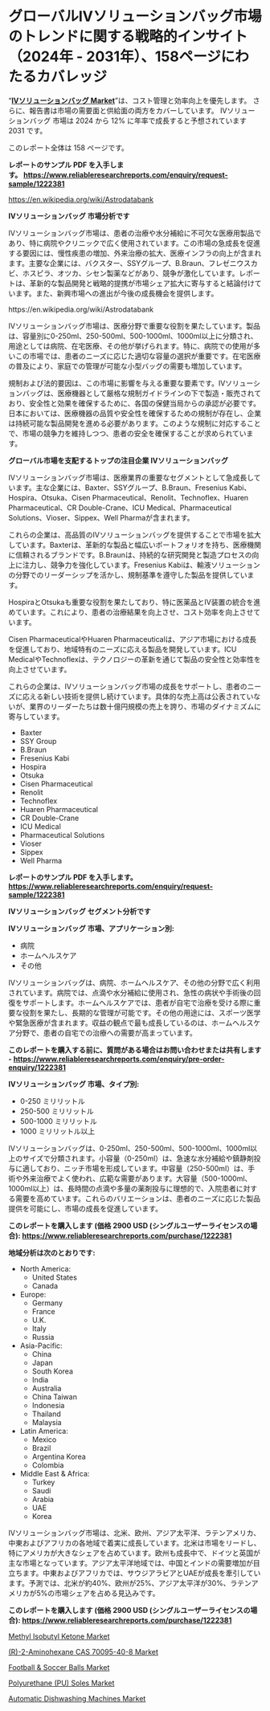 <p><h1>グローバルIVソリューションバッグ市場のトレンドに関する戦略的インサイト（2024年 - 2031年）、158ページにわたるカバレッジ</h1></p><p>&ldquo;<strong><a href="https://www.reliableresearchreports.com/iv-solution-bags-r1222381?utm_campaign=107&utm_medium=9&utm_source=Github&utm_content=ia&utm_term=28092024&utm_id=iv-solution-bags">IVソリューションバッグ Market</a></strong>&rdquo;は、コスト管理と効率向上を優先します。 さらに、報告書は市場の需要面と供給面の両方をカバーしています。 IVソリューションバッグ 市場は 2024 から 12% に年率で成長すると予想されています2031 です。</p>
<p>このレポート全体は 158 ページです。</p>
<p><strong>レポートのサンプル PDF を入手します。&nbsp;<a href="https://www.reliableresearchreports.com/enquiry/request-sample/1222381?utm_campaign=107&utm_medium=9&utm_source=Github&utm_content=ia&utm_term=28092024&utm_id=iv-solution-bags">https://www.reliableresearchreports.com/enquiry/request-sample/1222381</a></strong></p>
<p><a href="https://en.wikipedia.org/wiki/Astrodatabank?utm_campaign=107&utm_medium=9&utm_source=Github&utm_content=ia&utm_term=28092024&utm_id=iv-solution-bags">https://en.wikipedia.org/wiki/Astrodatabank</a></p>
<p><strong>IVソリューションバッグ 市場分析です</strong></p>
<p><p>IVソリューションバッグ市場は、患者の治療や水分補給に不可欠な医療用製品であり、特に病院やクリニックで広く使用されています。この市場の急成長を促進する要因には、慢性疾患の増加、外来治療の拡大、医療インフラの向上が含まれます。主要な企業には、バクスター、SSYグループ、B.Braun、フレゼニウスカビ、ホスピラ、オツカ、シセン製薬などがあり、競争が激化しています。レポートは、革新的な製品開発と戦略的提携が市場シェア拡大に寄与すると結論付けています。また、新興市場への進出が今後の成長機会を提供します。</p></p>
<p>https://en.wikipedia.org/wiki/Astrodatabank</p>
<p><p>IVソリューションバッグ市場は、医療分野で重要な役割を果たしています。製品は、容量別に0-250ml、250-500ml、500-1000ml、1000ml以上に分類され、用途としては病院、在宅医療、その他が挙げられます。特に、病院での使用が多いこの市場では、患者のニーズに応じた適切な容量の選択が重要です。在宅医療の普及により、家庭での管理が可能な小型バッグの需要も増加しています。</p><p>規制および法的要因は、この市場に影響を与える重要な要素です。IVソリューションバッグは、医療機器として厳格な規制ガイドラインの下で製造・販売されており、安全性と効果を確保するために、各国の保健当局からの承認が必要です。日本においては、医療機器の品質や安全性を確保するための規制が存在し、企業は持続可能な製品開発を進める必要があります。このような規制に対応することで、市場の競争力を維持しつつ、患者の安全を確保することが求められています。</p></p>
<p><strong>グローバル市場を支配するトップの注目企業 IVソリューションバッグ</strong></p>
<p><p>IVソリューションバッグ市場は、医療業界の重要なセグメントとして急成長しています。主な企業には、Baxter、SSYグループ、B.Braun、Fresenius Kabi、Hospira、Otsuka、Cisen Pharmaceutical、Renolit、Technoflex、Huaren Pharmaceutical、CR Double-Crane、ICU Medical、Pharmaceutical Solutions、Vioser、Sippex、Well Pharmaが含まれます。</p><p>これらの企業は、高品質のIVソリューションバッグを提供することで市場を拡大しています。Baxterは、革新的な製品と幅広いポートフォリオを持ち、医療機関に信頼されるブランドです。B.Braunは、持続的な研究開発と製造プロセスの向上に注力し、競争力を強化しています。Fresenius Kabiは、輸液ソリューションの分野でのリーダーシップを活かし、規制基準を遵守した製品を提供しています。</p><p>HospiraとOtsukaも重要な役割を果たしており、特に医薬品とIV装置の統合を進めています。これにより、患者の治療結果を向上させ、コスト効率を向上させています。</p><p>Cisen PharmaceuticalやHuaren Pharmaceuticalは、アジア市場における成長を促進しており、地域特有のニーズに応える製品を開発しています。ICU MedicalやTechnoflexは、テクノロジーの革新を通じて製品の安全性と効率性を向上させています。</p><p>これらの企業は、IVソリューションバッグ市場の成長をサポートし、患者のニーズに応える新しい技術を提供し続けています。具体的な売上高は公表されていないが、業界のリーダーたちは数十億円規模の売上を誇り、市場のダイナミズムに寄与しています。</p></p>
<p><ul><li>Baxter</li><li>SSY Group</li><li>B.Braun</li><li>Fresenius Kabi</li><li>Hospira</li><li>Otsuka</li><li>Cisen Pharmaceutical</li><li>Renolit</li><li>Technoflex</li><li>Huaren Pharmaceutical</li><li>CR Double-Crane</li><li>ICU Medical</li><li>Pharmaceutical Solutions</li><li>Vioser</li><li>Sippex</li><li>Well Pharma</li></ul></p>
<p><strong>レポートのサンプル PDF を入手します。 <a href="https://www.reliableresearchreports.com/enquiry/request-sample/1222381?utm_campaign=107&utm_medium=9&utm_source=Github&utm_content=ia&utm_term=28092024&utm_id=iv-solution-bags">https://www.reliableresearchreports.com/enquiry/request-sample/1222381</a></strong></p>
<p><strong>IVソリューションバッグ セグメント分析です</strong></p>
<p><strong>IVソリューションバッグ 市場、アプリケーション別:</strong></p>
<p><ul><li>病院</li><li>ホームヘルスケア</li><li>その他</li></ul></p>
<p><p>IVソリューションバッグは、病院、ホームヘルスケア、その他の分野で広く利用されています。病院では、点滴や水分補給に使用され、急性の病状や手術後の回復をサポートします。ホームヘルスケアでは、患者が自宅で治療を受ける際に重要な役割を果たし、長期的な管理が可能です。その他の用途には、スポーツ医学や緊急医療が含まれます。収益の観点で最も成長しているのは、ホームヘルスケア分野で、患者の自宅での治療への需要が高まっています。</p></p>
<p><strong>このレポートを購入する前に、質問がある場合はお問い合わせまたは共有します - <a href="https://www.reliableresearchreports.com/enquiry/pre-order-enquiry/1222381?utm_campaign=107&utm_medium=9&utm_source=Github&utm_content=ia&utm_term=28092024&utm_id=iv-solution-bags">https://www.reliableresearchreports.com/enquiry/pre-order-enquiry/1222381</a></strong></p>
<p><strong>IVソリューションバッグ 市場、タイプ別:</strong></p>
<p><ul><li>0-250 ミリリットル</li><li>250-500 ミリリットル</li><li>500-1000 ミリリットル</li><li>1000 ミリリットル以上</li></ul></p>
<p><p>IVソリューションバッグは、0-250ml、250-500ml、500-1000ml、1000ml以上のサイズで分類されます。小容量（0-250ml）は、急速な水分補給や鎮静剤投与に適しており、ニッチ市場を形成しています。中容量（250-500ml）は、手術や外来治療でよく使われ、広範な需要があります。大容量（500-1000ml、1000ml以上）は、長時間の点滴や多量の薬剤投与に理想的で、入院患者に対する需要を高めています。これらのバリエーションは、患者のニーズに応じた製品提供を可能にし、市場の成長を促進しています。</p></p>
<p><strong>このレポートを購入します (価格 2900 USD (シングルユーザーライセンスの場合): <a href="https://www.reliableresearchreports.com/purchase/1222381?utm_campaign=107&utm_medium=9&utm_source=Github&utm_content=ia&utm_term=28092024&utm_id=iv-solution-bags">https://www.reliableresearchreports.com/purchase/1222381</a></strong></p>
<p><strong>地域分析は次のとおりです:</strong></p>
<p><ul>
    <li>
        North America:
        <ul>
            <li>United States</li>
            <li>Canada</li>
        </ul>
    </li>
    <li>
        Europe:
        <ul>
            <li>Germany</li>
            <li>France</li>
            <li>U.K.</li>
            <li>Italy</li>
            <li>Russia</li>
        </ul>
    </li>
    <li>
        Asia-Pacific:
        <ul>
            <li>China</li>
            <li>Japan</li>
            <li>South Korea</li>
            <li>India</li>
            <li>Australia</li>
            <li>China Taiwan</li>
            <li>Indonesia</li>
            <li>Thailand</li>
            <li>Malaysia</li>
        </ul>
    </li>
    <li>
        Latin America:
        <ul>
            <li>Mexico</li>
            <li>Brazil</li>
            <li>Argentina Korea</li>
            <li>Colombia</li>
        </ul>
    </li>
    <li>
        Middle East & Africa:
        <ul>
            <li>Turkey</li>
            <li>Saudi</li>
            <li>Arabia</li>
            <li>UAE</li>
            <li>Korea</li>
        </ul>
    </li>
    </ul></p>
<p><p>IVソリューションバッグ市場は、北米、欧州、アジア太平洋、ラテンアメリカ、中東およびアフリカの各地域で着実に成長しています。北米は市場をリードし、特にアメリカが大きなシェアを占めています。欧州も成長中で、ドイツと英国が主な市場となっています。アジア太平洋地域では、中国とインドの需要増加が目立ちます。中東およびアフリカでは、サウジアラビアとUAEが成長を牽引しています。予測では、北米が約40%、欧州が25%、アジア太平洋が30%、ラテンアメリカが5%の市場シェアを占める見込みです。</p></p>
<p><strong>このレポートを購入します (価格 2900 USD (シングルユーザーライセンスの場合): <a href="https://www.reliableresearchreports.com/purchase/1222381?utm_campaign=107&utm_medium=9&utm_source=Github&utm_content=ia&utm_term=28092024&utm_id=iv-solution-bags">https://www.reliableresearchreports.com/purchase/1222381</a></strong></p>
<p><p><a href="https://www.linkedin.com/pulse/charting-future-comprehensive-analysis-global-methyl-isobutyl-ketone-jkv6c?utm_campaign=107&utm_medium=9&utm_source=Github&utm_content=ia&utm_term=28092024&utm_id=iv-solution-bags">Methyl Isobutyl Ketone Market</a></p><p><a href="https://github.com/tacitam515l/Market-Research-Report-List-1/blob/main/r-2-aminohexane-cas-70095-40-8-market.md?utm_campaign=107&utm_medium=9&utm_source=Github&utm_content=ia&utm_term=28092024&utm_id=iv-solution-bags">(R)-2-Aminohexane CAS 70095-40-8 Market</a></p><p><a href="https://issuu.com/reportprime-2/docs/football-soccer-balls-market-size-2_d676ec64dcc7ce?utm_campaign=107&utm_medium=9&utm_source=Github&utm_content=ia&utm_term=28092024&utm_id=iv-solution-bags">Football & Soccer Balls Market</a></p><p><a href="https://issuu.com/reportprime-2/docs/polyurethane-pu-soles-market-size-2_2011860466407a?utm_campaign=107&utm_medium=9&utm_source=Github&utm_content=ia&utm_term=28092024&utm_id=iv-solution-bags">Polyurethane (PU) Soles Market</a></p><p><a href="https://github.com/JamesCox407/Market-Research-Report-List-1/blob/main/automatic-dishwashing-machines-market.md?utm_campaign=107&utm_medium=9&utm_source=Github&utm_content=ia&utm_term=28092024&utm_id=iv-solution-bags">Automatic Dishwashing Machines Market</a></p></p>